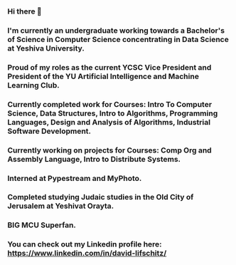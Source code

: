 ### Hi there 👋
### I'm currently an undergraduate working towards a Bachelor's of Science in Computer Science concentrating in Data Science at Yeshiva University. 
### Proud of my roles as the current YCSC Vice President and President of the YU Artificial Intelligence and Machine Learning Club. 
### Currently completed work for Courses: Intro To Computer Science, Data Structures, Intro to Algorithms, Programming Languages, Design and Analysis of Algorithms, Industrial Software Development.
### Currently working on projects for Courses: Comp Org and Assembly Language, Intro to Distribute Systems.
### Interned at Pypestream and MyPhoto. 
### Completed studying Judaic studies in the Old City of Jerusalem at Yeshivat Orayta.  
### BIG MCU Superfan.

### You can check out my Linkedin profile here: https://www.linkedin.com/in/david-lifschitz/
<!--
**davidlifschitz/davidlifschitz** is a ✨ _special_ ✨ repository because its `README.md` (this file) appears on your GitHub profile.

Here are some ideas to get you started:

- 🔭 I’m currently working on ...
- 🌱 I’m currently learning ...
- 👯 I’m looking to collaborate on ...
- 🤔 I’m looking for help with ...
- 💬 Ask me about ...
- 📫 How to reach me: ...
- 😄 Pronouns: ...
- ⚡ Fun fact: ...
-->
